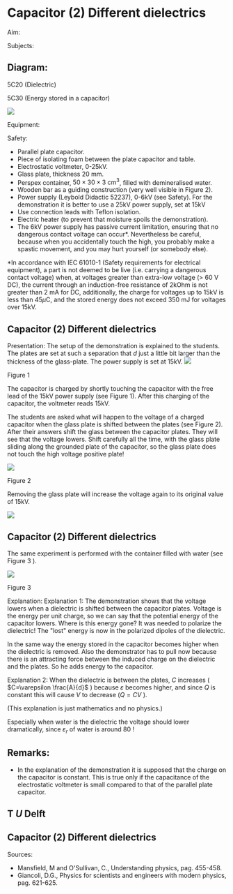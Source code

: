 # Capacitor (2) Different dielectrics 

Aim:

Subjects:


## Diagram:

$5 \mathrm{C} 20$ (Dielectric)

$5 \mathrm{C30}$ (Energy stored in a capacitor)

![](https://cdn.mathpix.com/cropped/2024_06_24_b498bef40acdd2ea3436g-1.jpg?height=889&width=1103&top_left_y=493&top_left_x=614)

Equipment:

Safety:

- Parallel plate capacitor.
- Piece of isolating foam between the plate capacitor and table.
- Electrostatic voltmeter, 0-25kV.
- Glass plate, thickness $20 \mathrm{~mm}$.
- Perspex container, $50 \times 30 \times 3 \mathrm{~cm}^{3}$, filled with demineralised water.
- Wooden bar as a guiding construction (very well visible in Figure 2).
- Power supply (Leybold Didactic 52237), 0-6kV (see Safety). For the demonstration it is better to use a $25 \mathrm{kV}$ power supply, set at $15 \mathrm{kV}$
- Use connection leads with Teflon isolation.
- Electric heater (to prevent that moisture spoils the demonstration).
- The $6 \mathrm{kV}$ power supply has passive current limitation, ensuring that no dangerous contact voltage can occur*. Nevertheless be careful, because when you accidentally touch the high, you probably make a spastic movement, and you may hurt yourself (or somebody else).

*In accordance with IEC 61010-1 (Safety requirements for electrical equipment), a part is not deemed to be live (i.e. carrying a dangerous contact voltage) when, at voltages greater than extra-low voltage (> $60 \mathrm{~V}$ DC), the current through an induction-free resistance of $2 \mathrm{kOhm}$ is not greater than $2 \mathrm{~mA}$ for DC, additionally, the charge for voltages up to $15 \mathrm{kV}$ is less than $45 \mu \mathrm{C}$, and the stored energy does not exceed $350 \mathrm{~mJ}$ for voltages over $15 \mathrm{kV}$.

## Capacitor (2) Different dielectrics

Presentation: The setup of the demonstration is explained to the students. The plates are set at such a separation that $d$ just a little bit larger than the thickness of the glass-plate. The power supply is set at $15 \mathrm{kV}$.
![](https://cdn.mathpix.com/cropped/2024_06_24_b498bef40acdd2ea3436g-2.jpg?height=376&width=996&top_left_y=580&top_left_x=592)

Figure 1

The capacitor is charged by shortly touching the capacitor with the free lead of the $15 \mathrm{kV}$ power supply (see Figure 1). After this charging of the capacitor, the voltmeter reads $15 \mathrm{kV}$.

The students are asked what will happen to the voltage of a charged capacitor when the glass plate is shifted between the plates (see Figure 2). After their answers shift the glass between the capacitor plates. They will see that the voltage lowers. Shift carefully all the time, with the glass plate sliding along the grounded plate of the capacitor, so the glass plate does not touch the high voltage positive plate!

![](https://cdn.mathpix.com/cropped/2024_06_24_b498bef40acdd2ea3436g-2.jpg?height=965&width=886&top_left_y=1331&top_left_x=739)

Figure 2

Removing the glass plate will increase the voltage again to its original value of $15 \mathrm{kV}$.

![](https://cdn.mathpix.com/cropped/2024_06_24_b498bef40acdd2ea3436g-2.jpg?height=247&width=528&top_left_y=2359&top_left_x=1449)

## Capacitor (2) Different dielectrics

The same experiment is performed with the container filled with water (see Figure 3 ).

![](https://cdn.mathpix.com/cropped/2024_06_24_b498bef40acdd2ea3436g-3.jpg?height=959&width=916&top_left_y=407&top_left_x=716)

Figure 3

Explanation: Explanation 1: The demonstration shows that the voltage lowers when a dielectric is shifted between the capacitor plates. Voltage is the energy per unit charge, so we can say that the potential energy of the capacitor lowers. Where is this energy gone? It was needed to polarize the dielectric! The "lost" energy is now in the polarized dipoles of the dielectric.

In the same way the energy stored in the capacitor becomes higher when the dielectric is removed. Also the demonstrator has to pull now because there is an attracting force between the induced charge on the dielectric and the plates. So he adds energy to the capacitor.

Explanation 2: When the dielectric is between the plates, $C$ increases ( $C=\varepsilon \frac{A}{d}$ ) because $\varepsilon$ becomes higher, and since $Q$ is constant this will cause $V$ to decrease $(Q=C V$ ).

(This explanation is just mathematics and no physics.)

Especially when water is the dielectric the voltage should lower dramatically, since $\varepsilon_{r}$ of water is around 80 !

## Remarks:

- In the explanation of the demonstration it is supposed that the charge on the capacitor is constant. This is true only if the capacitance of the electrostatic voltmeter is small compared to that of the parallel plate capacitor.


## T $U$ Delft

## Capacitor (2) Different dielectrics

Sources:

- Mansfield, M and O'Sullivan, C., Understanding physics, pag. 455-458.
- Giancoli, D.G., Physics for scientists and engineers with modern physics, pag. 621-625.


